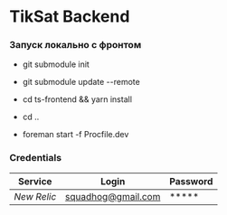 # TikSat Backend
### Запуск локально с фронтом
- git submodule init
- git submodule update --remote

- cd ts-frontend && yarn install
- cd ..
- foreman start -f Procfile.dev

### Credentials

| Service     | Login              | Password |
|-------------|--------------------|----------|
| *New Relic* | squadhog@gmail.com | *****    |

